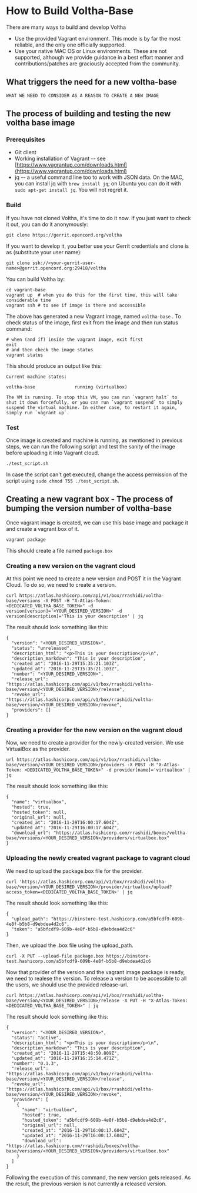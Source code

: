 # How to Build Voltha-Base

There are many ways to build and develop Voltha

* Use the provided Vagrant environment. This mode is by far the most reliable, and the only one officially supported.
* Use your native MAC OS or Linux environments. These are not supported, although we provide guidance in a best effort manner and contributions/patches are graciously accepted from the community.

## What triggers the need for a new voltha-base

```
WHAT WE NEED TO CONSIDER AS A REASON TO CREATE A NEW IMAGE
```

## The process of building and testing the new voltha base image

### Prerequisites

* Git client
* Working installation of Vagrant  -- see [https://www.vagrantup.com/downloads.html](https://www.vagrantup.com/downloads.html)
* jq -- a useful command line too to work with JSON data. On the MAC, you can install jq with ```brew install jq```; on Ubuntu you can do it with ```sudo apt-get install jq```. You will not regret it.


### Build

If you have not cloned Voltha, it's time to do it now. If you just want to check it out, you can do it anonymously:

```
git clone https://gerrit.opencord.org/voltha
```

If you want to develop it, you better use your Gerrit credentials and clone is as (substitute your user name):

```
git clone ssh://<your-gerrit-user-name>@gerrit.opencord.org:29418/voltha
```

You can build Voltha by:

```
cd vagrant-base
vagrant up  # when you do this for the first time, this will take considerable time
vagrant ssh # to see if image is there and accessible
```

The above has generated a new Vagrant image, named ```voltha-base``` . To check status of the image, first exit from the image and then run status command:

```
# when (and if) inside the vagrant image, exit first
exit
# and then check the image status
vagrant status
```
This should produce an output like this:
```
Current machine states:

voltha-base               running (virtualbox)

The VM is running. To stop this VM, you can run `vagrant halt` to
shut it down forcefully, or you can run `vagrant suspend` to simply
suspend the virtual machine. In either case, to restart it again,
simply run `vagrant up`.
```

### Test

Once image is created and machine is running, as mentioned in previous steps, we can run the following script and test the sanity of the image before uploading it into Vagrant cloud.

```./test_script.sh```

In case the script can't get executed, change the access permission of the script using ```sudo chmod 755 ./test_script.sh```.

## Creating a new vagrant box - The process of bumping the version number of voltha-base

Once vagrant image is created, we can use this base image and package it and create a vagrant box of it.

```
vagrant package
```

This should create a file named ```package.box```

### Creating a new version on the vagrant cloud

At this point we need to create a new version and POST it in the Vagrant Cloud. To do so, we need to create a version.

```
curl https://atlas.hashicorp.com/api/v1/box/rrashidi/voltha-base/versions -X POST -H "X-Atlas-Token: <DEDICATED_VOLTHA_BASE_TOKEN>" -d version[version]='<YOUR_DESIRED_VERSION>' -d version[description]='This is your description' | jq
```

The result should look something like this:

```
{
  "version": "<YOUR_DESIRED_VERSION>",
  "status": "unreleased",
  "description_html": "<p>This is your description</p>\n",
  "description_markdown": "This is your description",
  "created_at": "2016-11-29T15:35:21.103Z",
  "updated_at": "2016-11-29T15:35:21.103Z",
  "number": "<YOUR_DESIRED_VERSION>",
  "release_url": "https://atlas.hashicorp.com/api/v1/box/rrashidi/voltha-base/version/<YOUR_DESIRED_VERSION>/release",
  "revoke_url": "https://atlas.hashicorp.com/api/v1/box/rrashidi/voltha-base/version/<YOUR_DESIRED_VERSION>/revoke",
  "providers": []
}
```
### Creating a provider for the new version on the vagrant cloud

Now, we need to create a provider for the newly-created version. We use VirtualBox as the provider.

```
url https://atlas.hashicorp.com/api/v1/box/rrashidi/voltha-base/version/<YOUR_DESIRED_VERSION>/providers -X POST -H "X-Atlas-Token: <DEDICATED_VOLTHA_BASE_TOKEN>" -d provider[name]='virtualbox' | jq
```

The result should look something like this:

```
{
  "name": "virtualbox",
  "hosted": true,
  "hosted_token": null,
  "original_url": null,
  "created_at": "2016-11-29T16:00:17.604Z",
  "updated_at": "2016-11-29T16:00:17.604Z",
  "download_url": "https://atlas.hashicorp.com/rrashidi/boxes/voltha-base/versions/<YOUR_DESIRED_VERSION>/providers/virtualbox.box"
}
```

### Uploading the newly created vagrant package to vagrant cloud

We need to upload the package.box file for the provider.

```
curl 'https://atlas.hashicorp.com/api/v1/box/rrashidi/voltha-base/version/<YOUR_DESIRED_VERSION>/provider/virtualbox/upload?access_token=<DEDICATED_VOLTHA_BASE_TOKEN>' | jq
```

The result should look something like this:

```
{
  "upload_path": "https://binstore-test.hashicorp.com/a5bfcdf9-609b-4e8f-b5b8-d9ebdea4d2c6",
  "token": "a5bfcdf9-609b-4e8f-b5b8-d9ebdea4d2c6"
}
```

Then, we upload the .box file using the upload_path.

```
curl -X PUT --upload-file package.box https://binstore-test.hashicorp.com/a5bfcdf9-609b-4e8f-b5b8-d9ebdea4d2c6
```

Now that provider of the version and the vagrant image package is ready, we need to realese the version. To release a version to be accessible to all the users, we should use the provided release-url.

```
curl https://atlas.hashicorp.com/api/v1/box/rrashidi/voltha-base/version/<YOUR_DESIRED_VERSION>/release -X PUT -H "X-Atlas-Token: <DEDICATED_VOLTHA_BASE_TOKEN>" | jq
```

The result should look something like this:

```
{
  "version": "<YOUR_DESIRED_VERSION>",
  "status": "active",
  "description_html": "<p>This is your description</p>\n",
  "description_markdown": "This is your description",
  "created_at": "2016-11-29T15:48:50.809Z",
  "updated_at": "2016-11-29T16:15:14.471Z",
  "number": "0.1.3",
  "release_url": "https://atlas.hashicorp.com/api/v1/box/rrashidi/voltha-base/version/<YOUR_DESIRED_VERSION>/release",
  "revoke_url": "https://atlas.hashicorp.com/api/v1/box/rrashidi/voltha-base/version/<YOUR_DESIRED_VERSION>/revoke",
  "providers": [
    {
      "name": "virtualbox",
      "hosted": true,
      "hosted_token": "a5bfcdf9-609b-4e8f-b5b8-d9ebdea4d2c6",
      "original_url": null,
      "created_at": "2016-11-29T16:00:17.604Z",
      "updated_at": "2016-11-29T16:00:17.604Z",
      "download_url": "https://atlas.hashicorp.com/rrashidi/boxes/voltha-base/versions/<YOUR_DESIRED_VERSION>/providers/virtualbox.box"
    }
  ]
}
```

Following the execution of this command, the new version gets released. As the result, the previous version is not currently a released version. 

